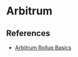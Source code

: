 # Arbitrum




## References

- [Arbitrum Rollup Basics](https://developer.offchainlabs.com/docs/rollup_basics)

